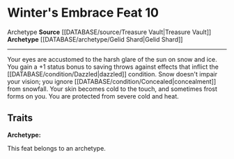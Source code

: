 ﻿---
actions: null
cost: null
element: null
feat: Winter's Embrace
frequency: null
heighten_level: null
id: '4100'
level: '10'
name: Winter's Embrace
prerequisite: null
rarity: Common
requirement: null
rus_type_level: null
school: null
source: '[[DATABASE/source/Treasure Vault|Treasure Vault]]'
subcategory: null
trait:
- '[[DATABASE/trait/Archetype|Archetype]]'
trigger: null
type: Feat

---
# Winter's Embrace <span class="item-type">Feat 10</span>

<span class="item-trait">Archetype</span>
**Source** [[DATABASE/source/Treasure Vault|Treasure Vault]] 
**Archetype** [[DATABASE/archetype/Gelid Shard|Gelid Shard]]

---
Your eyes are accustomed to the harsh glare of the sun on snow and ice. You gain a +1 status bonus to saving throws against effects that inflict the [[DATABASE/condition/Dazzled|dazzled]] condition. Snow doesn't impair your vision; you ignore [[DATABASE/condition/Concealed|concealment]] from snowfall. Your skin becomes cold to the touch, and sometimes frost forms on you. You are protected from severe cold and heat.

## Traits

**Archetype:**

This feat belongs to an archetype.